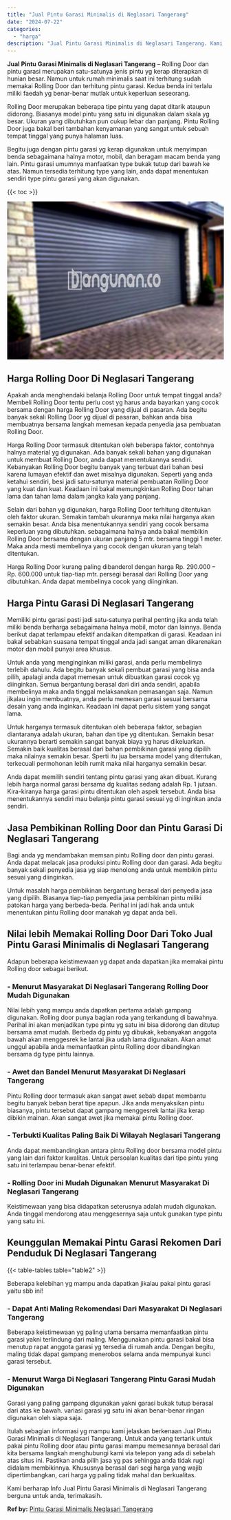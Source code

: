 ```yaml
---
title: "Jual Pintu Garasi Minimalis di Neglasari Tangerang"
date: "2024-07-22"
categories: 
  - "harga"
description: "Jual Pintu Garasi Minimalis di Neglasari Tangerang. Kami berharap Info Jual Pintu Garasi Minimalis di Neglasari Tangerang berguna untuk anda, terimakasih...."
---
```


**Jual Pintu Garasi Minimalis di Neglasari Tangerang** – Rolling Door dan pintu garasi merupakan satu-satunya jenis pintu yg kerap diterapkan di hunian besar. Namun untuk rumah minimalis saat ini terhitung sudah memakai Rolling Door dan terhitung pintu garasi. Kedua benda ini terlalu miliki faedah yg benar-benar mutlak untuk keperluan seseorang.

Rolling Door merupakan beberapa tipe pintu yang dapat ditarik ataupun didorong. Biasanya model pintu yang satu ini digunakan dalam skala yg besar. Ukuran yang dibutuhkan pun cukup lebar dan panjang. Pintu Rolling Door juga bakal beri tambahan kenyamanan yang sangat untuk sebuah tempat tinggal yang punya halaman luas.

Begitu juga dengan pintu garasi yg kerap digunakan untuk menyimpan benda sebagaimana halnya motor, mobil, dan beragam macam benda yang lain. Pintu garasi umumnya manfaatkan type bukak tutup dari bawah ke atas. Namun tersedia terhitung type yang lain, anda dapat menentukan sendiri type pintu garasi yang akan digunakan.

{{< toc >}}

![Jual Pintu Garasi Minimalis di Neglasari Tangerang](/images/pintu-garasi-64.png)

## Harga Rolling Door Di Neglasari Tangerang

Apakah anda menghendaki belanja Rolling Door untuk tempat tinggal anda? Membeli Rolling Door tentu perlu cost yg harus anda bayarkan yang cocok bersama dengan harga Rolling Door yang dijual di pasaran. Ada begitu banyak sekali Rolling Door yg dijual di pasaran, bahkan anda bisa membuatnya bersama langkah memesan kepada penyedia jasa pembuatan Rolling Door.

Harga Rolling Door termasuk ditentukan oleh beberapa faktor, contohnya halnya material yg digunakan. Ada banyak sekali bahan yang digunakan untuk membuat Rolling Door, anda dapat menentukannya sendiri. Kebanyakan Rolling Door begitu banyak yang terbuat dari bahan besi karena lumayan efektif dan awet misalnya digunakan. Seperti yang anda ketahui sendiri, besi jadi satu-satunya material pembuatan Rolling Door yang kuat dan kuat. Keadaan ini bakal memungkinkan Rolling Door tahan lama dan tahan lama dalam jangka kala yang panjang.

Selain dari bahan yg digunakan, harga Rolling Door terhitung ditentukan oleh faktor ukuran. Semakin tambah ukurannya maka nilai harganya akan semakin besar. Anda bisa menentukannya sendiri yang cocok bersama keperluan yang dibutuhkan. sebagaimana halnya anda bakal membikin Rolling Door bersama dengan ukuran panjang 5 mtr. bersama tinggi 1 meter. Maka anda mesti membelinya yang cocok dengan ukuran yang telah ditentukan.

Harga Rolling Door kurang paling dibanderol dengan harga Rp. 290.000 – Rp. 600.000 untuk tiap-tiap mtr. persegi berasal dari Rolling Door yang dibutuhkan. Anda dapat membelinya cocok yang diinginkan.

## Harga Pintu Garasi Di Neglasari Tangerang

Memiliki pintu garasi pasti jadi satu-satunya perihal penting jika anda telah miliki benda berharga sebagaimana halnya mobil, motor dan lainnya. Benda berikut dapat terlampau efektif andaikan ditempatkan di garasi. Keadaan ini bakal sebabkan suasana tempat tinggal anda jadi sangat aman dikarenakan motor dan mobil punyai area khusus.

Untuk anda yang menginginkan miliki garasi, anda perlu membelinya terlebih dahulu. Ada begitu banyak sekali pembuat garasi yang bisa anda pilih, apalagi anda dapat memesan untuk dibuatkan garasi cocok yg diinginkan. Semua bergantung berasal dari diri anda sendiri, apabila membelinya maka anda tinggal melaksanakan pemasangan saja. Namun jikalau ingin membuatnya, anda perlu memesan garasi sesuai bersama desain yang anda inginkan. Keadaan ini dapat perlu sistem yang sangat lama.

Untuk harganya termasuk ditentukan oleh beberapa faktor, sebagian diantaranya adalah ukuran, bahan dan tipe yg ditentukan. Semakin besar ukurannya berarti semakin sangat banyak biaya yg harus dikeluarkan. Semakin baik kualitas berasal dari bahan pembikinan garasi yang dipilih maka nilainya semakin besar. Sperti itu jua bersama model yang ditentukan, terkecuali permohonan lebih rumit maka nilai harganya semakin besar.

Anda dapat memilih sendiri tentang pintu garasi yang akan dibuat. Kurang lebih harga normal garasi bersama dg kualitas sedang adalah Rp. 1 jutaan. Kira-kiranya harga garasi pintu ditentukan oleh aspek tersebut. Anda bisa menentukannya sendiri mau belanja pintu garasi sesuai yg di inginkan anda sendiri.

## Jasa Pembikinan Rolling Door dan Pintu Garasi Di Neglasari Tangerang

Bagi anda yg mendambakan memsan pintu Rolling door dan pintu garasi. Anda dapat melacak jasa produksi pintu Rolling door dan garasi. Ada begitu banyak sekali penyedia jasa yg siap menolong anda untuk membikin pintu sesuai yang diinginkan.

Untuk masalah harga pembikinan bergantung berasal dari penyedia jasa yang dipilih. Biasanya tiap-tiap penyedia jasa pembikinan pintu miliki patokan harga yang berbeda-beda. Perihal ini jadi hak anda untuk menentukan pintu Rolling door manakah yg dapat anda beli.

## Nilai lebih Memakai Rolling Door Dari Toko Jual Pintu Garasi Minimalis di Neglasari Tangerang

Adapun beberapa keistimewaan yg dapat anda dapatkan jika memakai pintu Rolling door sebagai berikut.

### \- Menurut Masyarakat Di Neglasari Tangerang Rolling Door Mudah Digunakan

Nilai lebih yang mampu anda dapatkan pertama adalah gampang digunakan. Rolling door punya bagian roda yang terkandung di bawahnya. Perihal ini akan menjadikan type pintu yg satu ini bisa didorong dan ditutup bersama amat mudah. Berbeda dg pintu yg dibukak, kebanyakan anggota bawah akan menggesrek ke lantai jika udah lama digunakan. Akan amat unggul apabila anda memanfaatkan pintu Rolling door dibandingkan bersama dg type pintu lainnya.

### \- Awet dan Bandel Menurut Masyarakat Di Neglasari Tangerang

Pintu Rolling door termasuk akan sangat awet sebab dapat membantu begitu banyak beban berat tipe apapun. Jika anda menyaksikan pintu biasanya, pintu tersebut dapat gampang menggesrek lantai jika kerap dibikin mainan. Akan sangat awet jika memakai pintu Rolling door.

### \- Terbukti Kualitas Paling Baik Di Wilayah Neglasari Tangerang

Anda dapat membandingkan antara pintu Rolling door bersama model pintu yang lain dari faktor kwalitas. Untuk persoalan kualitas dari tipe pintu yang satu ini terlampau benar-benar efektif.

### \- Rolling Door ini Mudah Digunakan Menurut Masyarakat Di Neglasari Tangerang

Keistimewaan yang bisa didapatkan seterusnya adalah mudah digunakan. Anda tinggal mendorong atau menggesernya saja untuk gunakan type pintu yang satu ini.

## Keunggulan Memakai Pintu Garasi Rekomen Dari Penduduk Di Neglasari Tangerang

{{< table-tables table="table2" >}}

Beberapa kelebihan yg mampu anda dapatkan jikalau pakai pintu garasi yaitu sbb ini!

### \- Dapat Anti Maling Rekomendasi Dari Masyarakat Di Neglasari Tangerang

Beberapa keistimewaan yg paling utama bersama memanfaatkan pintu garasi yakni terlindung dari maling. Menggunakan pintu garasi bakal bisa menutup rapat anggota garasi yg tersedia di rumah anda. Dengan begitu, maling tidak dapat gampang menerobos selama anda mempunyai kunci garasi tersebut.

### \- Menurut Warga Di Neglasari Tangerang Pintu Garasi Mudah Digunakan

Garasi yang paling gampang digunakan yakni garasi bukak tutup berasal dari atas ke bawah. variasi garasi yg satu ini akan benar-benar ringan digunakan oleh siapa saja.

Itulah sebagian informasi yg mampu kami jelaskan berkenaan Jual Pintu Garasi Minimalis di Neglasari Tangerang. Untuk anda yang tertarik untuk pakai pintu Rolling door atau pintu garasi mampu memesannya berasal dari kita bersama langkah menghubungi kami via telepon yang ada di sebelah atas situs ini. Pastikan anda pilih jasa yg pas sehingga anda tidak rugi didalam membikinnya. Khususnya berasal dari segi harga yang wajib dipertimbangkan, cari harga yg paling tidak mahal dan berkualitas.

Kami berharap Info Jual Pintu Garasi Minimalis di Neglasari Tangerang berguna untuk anda, terimakasih.

**Ref by:** [Pintu Garasi Minimalis Neglasari Tangerang](https://id.wikipedia.org/wiki/Pintu)
